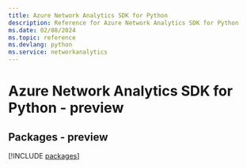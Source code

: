 ```yaml
---
title: Azure Network Analytics SDK for Python
description: Reference for Azure Network Analytics SDK for Python
ms.date: 02/08/2024
ms.topic: reference
ms.devlang: python
ms.service: networkanalytics
---
```

# Azure Network Analytics SDK for Python - preview
## Packages - preview
[!INCLUDE [packages](network-analytics-index.md)]